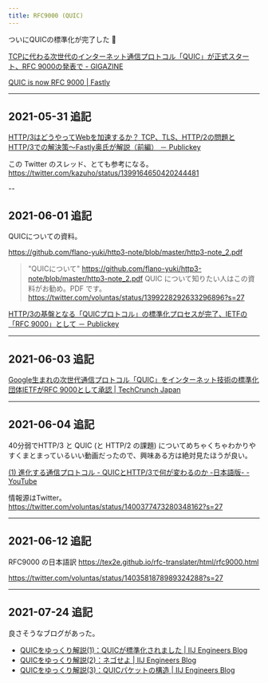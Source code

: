 ```yaml
---
title: RFC9000 (QUIC)
---
```


ついにQUICの標準化が完了した :tada:

[TCPに代わる次世代のインターネット通信プロトコル「QUIC」が正式スタート、RFC 9000の発表で - GIGAZINE](https://gigazine.net/news/20210528-quic-rfc-9000/)

[QUIC is now RFC 9000 | Fastly](https://www.fastly.com/blog/quic-is-now-rfc-9000)

---

## 2021-05-31 追記

[HTTP/3はどうやってWebを加速するか？ TCP、TLS、HTTP/2の問題とHTTP/3での解決策～Fastly奥氏が解説（前編） － Publickey](https://www.publickey1.jp/blog/21/http3web_tcptlshttp2http3fastly.html)

この Twitter のスレッド、とても参考になる。
https://twitter.com/kazuho/status/1399164650420244481

--

## 2021-06-01 追記

QUICについての資料。

https://github.com/flano-yuki/http3-note/blob/master/http3-note_2.pdf

> "QUICについて" https://github.com/flano-yuki/http3-note/blob/master/http3-note_2.pdf QUIC について知りたい人はこの資料がお勧め。PDF です。
https://twitter.com/voluntas/status/1399228292633296896?s=27

[HTTP/3の基盤となる「QUICプロトコル」の標準化プロセスが完了、IETFの「RFC 9000」として － Publickey](https://www.publickey1.jp/blog/21/http3quicietfrfc_9000.html)

---

## 2021-06-03 追記

[Google生まれの次世代通信プロトコル「QUIC」をインターネット技術の標準化団体IETFがRFC 9000として承認 | TechCrunch Japan](https://jp.techcrunch.com/2021/06/02/quic-ietf-rfc-9000-http-3/)

---

## 2021-06-04 追記

40分弱でHTTP/3 と QUIC (と HTTP/2 の課題) についてめちゃくちゃわかりやすくまとまっているいい動画だったので、興味ある方は絶対見たほうが良い。

[(1) 進化する通信プロトコル - QUICとHTTP/3で何が変わるのか -日本語版- - YouTube](https://www.youtube.com/watch?v=2nefATBHs1o)

情報源はTwitter。
https://twitter.com/voluntas/status/1400377473280348162?s=27

---

## 2021-06-12 追記

RFC9000 の日本語訳
https://tex2e.github.io/rfc-translater/html/rfc9000.html

https://twitter.com/voluntas/status/1403581878989324288?s=27


---

## 2021-07-24 追記

良さそうなブログがあった。

- [QUICをゆっくり解説(1)：QUICが標準化されました | IIJ Engineers Blog](https://eng-blog.iij.ad.jp/archives/10039)
- [QUICをゆっくり解説(2)：ネゴせよ | IIJ Engineers Blog](https://eng-blog.iij.ad.jp/archives/10283)
- [QUICをゆっくり解説(3)：QUICパケットの構造 | IIJ Engineers Blog](https://eng-blog.iij.ad.jp/archives/10539)
